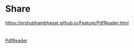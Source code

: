 # Share

https://ershubhambhagat.github.io/Feature/PdfReader.html

#
[PdfReader](https://ershubhambhagat.github.io/Feature/PdfReader.html)
